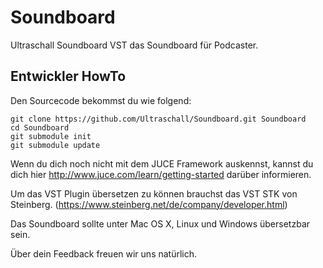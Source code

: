 Soundboard
==========

Ultraschall Soundboard VST das Soundboard für Podcaster.

## Entwickler HowTo

Den Sourcecode bekommst du wie folgend:
```
git clone https://github.com/Ultraschall/Soundboard.git Soundboard
cd Soundboard
git submodule init 
git submodule update
```

Wenn du dich noch nicht mit dem JUCE Framework auskennst, kannst du dich hier http://www.juce.com/learn/getting-started darüber informieren.

Um das VST Plugin übersetzen zu können brauchst das VST STK von Steinberg. (https://www.steinberg.net/de/company/developer.html)

Das Soundboard sollte unter Mac OS X, Linux und Windows übersetzbar sein.

Über dein Feedback freuen wir uns natürlich.